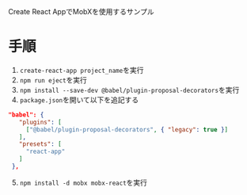 Create React AppでMobXを使用するサンプル

# 手順
1. `create-react-app project_name`を実行
2. `npm run eject`を実行
3. `npm install --save-dev @babel/plugin-proposal-decorators`を実行
4. `package.json`を開いて以下を追記する
```json
"babel": {
   "plugins": [
     ["@babel/plugin-proposal-decorators", { "legacy": true }]
   ],
   "presets": [
     "react-app"
   ]
 },
```
5. `npm install -d mobx mobx-react`を実行
